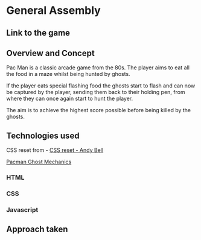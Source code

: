 # General Assembly

## Link to the game

## Overview and Concept

Pac Man is a classic arcade game from the 80s. The player aims to eat all the food in a maze whilst being hunted by ghosts.

If the player eats special flashing food the ghosts start to flash and can now be captured by the player, sending them back to their holding pen, from where they can once again start to hunt the player.

The aim is to achieve the highest score possible before being killed by the ghosts.

## Technologies used

CSS reset from - [CSS reset - Andy Bell](https://andy-bell.co.uk/a-modern-css-reset/)

[Pacman Ghost Mechanics](https://www.youtube.com/watch?v=ataGotQ7ir8&ab_channel=RetroGameMechanicsExplained)

### HTML

### CSS

### Javascript

## Approach taken
